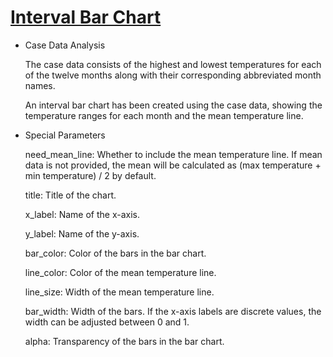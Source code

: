 # [Interval Bar Chart](/basic/interval-bar-chart)

- Case Data Analysis

  The case data consists of the highest and lowest temperatures for each of the twelve months along with their corresponding abbreviated month names.

  An interval bar chart has been created using the case data, showing the temperature ranges for each month and the mean temperature line.

- Special Parameters

  need_mean_line: Whether to include the mean temperature line. If mean data is not provided, the mean will be calculated as (max temperature + min temperature) / 2 by default.

  title: Title of the chart.

  x_label: Name of the x-axis.

  y_label: Name of the y-axis.

  bar_color: Color of the bars in the bar chart.

  line_color: Color of the mean temperature line.

  line_size: Width of the mean temperature line.

  bar_width: Width of the bars. If the x-axis labels are discrete values, the width can be adjusted between 0 and 1.

  alpha: Transparency of the bars in the bar chart.
